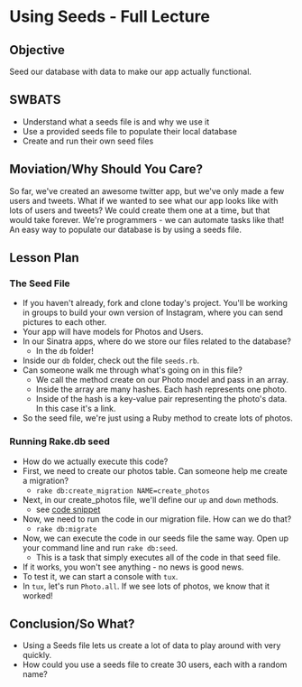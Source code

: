 # Using Seeds - Full Lecture

## Objective

Seed our database with data to make our app actually functional. 

## SWBATS

+ Understand what a seeds file is and why we use it
+ Use a provided seeds file to populate their local database
+ Create and run their own seed files

## Moviation/Why Should You Care? 

So far, we've created an awesome twitter app, but we've only made a few users and tweets. What if we wanted to see what our app looks like with lots of users and tweets? We could create them one at a time, but that would take forever. We're programmers - we can automate tasks like that! An easy way to populate our database is by using a seeds file. 

## Lesson Plan

### The Seed File

+ If you haven't already, fork and clone today's project. You'll be working in groups to build your own version of Instagram, where you can send pictures to each other. 
+ Your app will have models for Photos and Users. 
+ In our Sinatra apps, where do we store our files related to the database?
	* In the `db` folder!
+ Inside our `db` folder, check out the file `seeds.rb`. 
+ Can someone walk me through what's going on in this file? 
	* We call the method create on our Photo model and pass in an array. 
	* Inside the array are many hashes. Each hash represents one photo. 
	* Inside of the hash is a key-value pair representing the photo's data. In this case it's a link.
+ So the seed file, we're just using a Ruby method to create lots of photos. 

### Running Rake.db seed

+ How do we actually execute this code?
+ First, we need to create our photos table. Can someone help me create a migration? 
	* `rake db:create_migration NAME=create_photos`
+ Next, in our create_photos file, we'll define our `up` and `down` methods. 
	* see [code snippet](./code-snippets.md)
+ Now, we need to run the code in our migration file. How can we do that?
	* `rake db:migrate`
+ Now, we can execute the code in our seeds file the same way. Open up your command line and run `rake db:seed`. 
	* This is a task that simply executes all of the code in that seed file. 
+ If it works, you won't see anything - no news is good news. 
+ To test it, we can start a console with `tux`. 
+ In `tux`, let's run `Photo.all`. If we see lots of photos, we know that it worked! 

## Conclusion/So What?

+ Using a Seeds file lets us create a lot of data to play around with very quickly. 
+ How could you use a seeds file to create 30 users, each with a random name? 